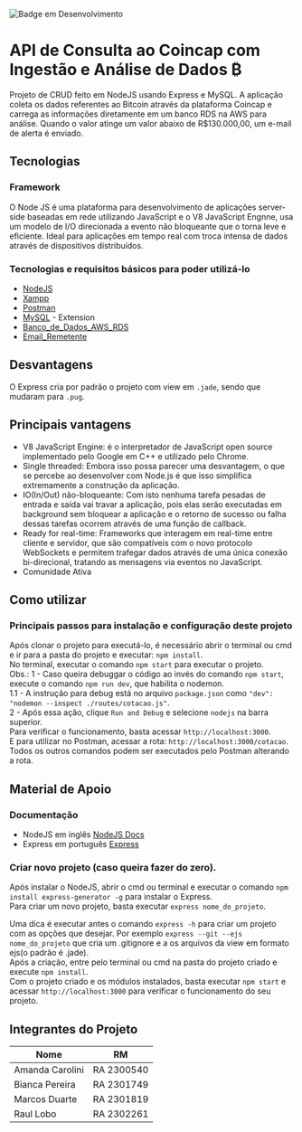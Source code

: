 ![Badge em Desenvolvimento](http://img.shields.io/static/v1?label=STATUS&message=%20CONCLUÍDO&color=GREEN&style=for-the-badge)

# API de Consulta ao Coincap com Ingestão e Análise de Dados ₿

Projeto de CRUD feito em NodeJS usando Express e MySQL. A aplicação coleta os dados referentes ao Bitcoin através da plataforma Coincap e carrega as informações diretamente em um banco RDS na AWS para análise. Quando o valor atinge um valor abaixo de R$130.000,00, um e-mail de alerta é enviado.

## Tecnologias

### Framework
O Node JS é uma plataforma para desenvolvimento de aplicações server-side baseadas em rede utilizando JavaScript e o V8 JavaScript Engnne, usa um modelo de I/O direcionada a evento não bloqueante que o torna leve e eficiente.
Ideal para aplicações em tempo real com troca intensa de dados através de dispositivos distribuídos.<br>

### Tecnologias e requisitos básicos para poder utilizá-lo
* [NodeJS](https://nodejs.org)
* [Xampp](https://www.apachefriends.org)
* [Postman](https://www.getpostman.com)
* [MySQL](https://database-client.com/#/home) - Extension
* [Banco_de_Dados_AWS_RDS](mba-es25.cwudjjjzg4mm.sa-east-1.rds.amazonaws.com)
* [Email_Remetente](alertabitcoincap@outlook.com)
  
## Desvantagens
O Express cria por padrão o projeto com view em `.jade`, sendo que mudaram para `.pug`.

## Principais vantagens
* V8 JavaScript Engine: é o interpretador de JavaScript open source implementado pelo Google em C++ e utilizado pelo Chrome.<br>
* Single threaded: Embora isso possa parecer uma desvantagem, o que se percebe ao desenvolver com Node.js é que isso simplifica extremamente a construção da aplicação. <br>
* IO(In/Out) não-bloqueante: Com isto nenhuma tarefa pesadas de entrada e saída vai travar a aplicação,
pois elas serão executadas em background sem bloquear a aplicação e o retorno de sucesso
ou falha dessas tarefas ocorrem através de uma função de callback.<br>
* Ready for real-time: Frameworks que interagem em real-time entre cliente e servidor, que são compatíveis com o novo protocolo WebSockets 
e permitem trafegar dados através de uma única conexão bi-direcional,
tratando as mensagens via eventos no JavaScript. <br>
* Comunidade Ativa
  
## Como utilizar

### Principais passos para instalação e configuração deste projeto
Após clonar o projeto para executá-lo, é necessário abrir o terminal ou cmd e ir para a pasta do projeto e executar: `npm install`. <br>
No terminal, executar o comando `npm start` para executar o projeto. <br>
Obs.:
    1 - Caso queira debuggar o código ao invés do comando `npm start`, execute o comando `npm run dev`, que habilita o nodemon.<br>
      1.1 - A instrução para debug está no arquivo `package.json` como ` "dev": "nodemon --inspect ./routes/cotacao.js" `.<br>
    2 - Após essa ação, clique `Run and Debug` e selecione `nodejs` na barra superior.<br>
Para verificar o funcionamento, basta acessar `http://localhost:3000`.<br>
E para utilizar no Postman, acessar a rota: `http://localhost:3000/cotacao`.<br>
Todos os outros comandos podem ser executados pelo Postman alterando a rota.

## Material de Apoio

### Documentação
* NodeJS em inglês [NodeJS Docs](https://nodejs.org/en/docs/)  <br>
* Express em português [Express](http://expressjs.com/pt-br/)

### Criar novo projeto (caso queira fazer do zero).
Após instalar o NodeJS, abrir o cmd ou terminal e executar o comando `npm install express-generator -g` para instalar o Express. <br>
Para criar um novo projeto, basta executar `express nome_do_projeto`. <br>

Uma dica é executar antes o comando `express -h` para criar um projeto com as opções que desejar. 
Por exemplo `express --git --ejs nome_do_projeto` que cria um .gitignore e a os arquivos da view em formato ejs(o padrão é .jade). <br>
Após a criação, entre pelo terminal ou cmd na pasta do projeto criado e execute `npm install`. <br>
Com o projeto criado e os módulos instalados, basta executar `npm start` e acessar `http://localhost:3000` para verificar o funcionamento do seu projeto.

## Integrantes do Projeto

Nome | RM
----  | --------
Amanda Carolini | RA 2300540 
Bianca Pereira | RA 2301749
Marcos Duarte | RA 2301819
Raul Lobo | RA 2302261
